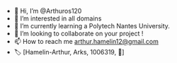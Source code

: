 - 👋 Hi, I’m @Arthuros120
- 👀 I’m interested in all domains
- 🌱 I’m currently learning a Polytech Nantes University.
- 💞️ I’m looking to collaborate on your project !
- 📫 How to reach me arthur.hamelin12@gmail.com
- 🏷 [Hamelin-Arthur, Arks, 1006319, 󵫯]
